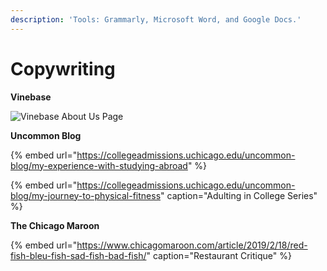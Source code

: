 ```yaml
---
description: 'Tools: Grammarly, Microsoft Word, and Google Docs.'
---
```


# Copywriting

**Vinebase**

![Vinebase About Us Page](../../.gitbook/assets/vinebase-about-us-final-bordered.png)

**Uncommon Blog**

{% embed url="https://collegeadmissions.uchicago.edu/uncommon-blog/my-experience-with-studying-abroad" %}

{% embed url="https://collegeadmissions.uchicago.edu/uncommon-blog/my-journey-to-physical-fitness" caption="Adulting in College Series" %}

**The Chicago Maroon**

{% embed url="https://www.chicagomaroon.com/article/2019/2/18/red-fish-bleu-fish-sad-fish-bad-fish/" caption="Restaurant Critique" %}

